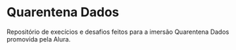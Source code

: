 # Quarentena Dados

Repositório de execícios e desafios feitos para a imersão Quarentena Dados promovida pela Alura.
